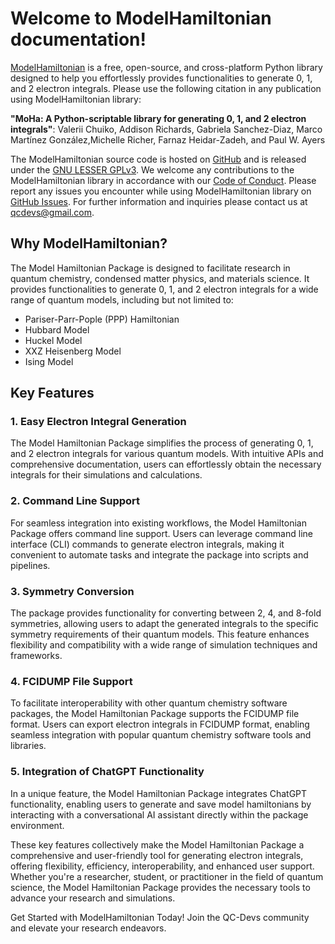 <!-- #region -->
# Welcome to ModelHamiltonian documentation! 

[ModelHamiltonian](https://github.com/theochem/ModelHamiltonian.git) is a free, open-source, and cross-platform Python library designed to help you effortlessly provides functionalities to generate 0, 1, and 2 electron integrals. Please use the following citation in any publication using ModelHamiltonian library:

**"MoHa: A Python-scriptable library for generating 0, 1, and 2 electron integrals"**:
Valerii Chuiko, Addison Richards, Gabriela Sanchez-Diaz, Marco Martínez González,Michelle Richer, Farnaz Heidar-Zadeh, and Paul W. Ayers


The ModelHamiltonian source code is hosted on [GitHub](https://github.com/theochem/ModelHamiltonian.git) and is released under the [GNU LESSER GPLv3](https://github.com/theochem/ModelHamiltonian/blob/main/LICENSE.md). We welcome any contributions to the ModelHamiltonian library in accordance with our [Code of Conduct](https://qcdevs.org/guidelines/qcdevs_code_of_conduct/). Please report any issues you encounter while using ModelHamiltonian library on [GitHub Issues](https://github.com/theochem/ModelHamiltonian/issues). For further information and inquiries please contact us at qcdevs@gmail.com.

## Why ModelHamiltonian?
The Model Hamiltonian Package is designed to facilitate research in quantum chemistry, condensed matter physics, and materials science. It provides functionalities to generate 0, 1, and 2 electron integrals for a wide range of quantum models, including but not limited to:

- Pariser-Parr-Pople (PPP) Hamiltonian
- Hubbard Model
- Huckel Model 
- XXZ Heisenberg Model
- Ising Model

## Key Features

### 1. Easy Electron Integral Generation

The Model Hamiltonian Package simplifies the process of generating 0, 1, and 2 electron integrals for various quantum models. With intuitive APIs and comprehensive documentation, users can effortlessly obtain the necessary integrals for their simulations and calculations.

### 2. Command Line Support

For seamless integration into existing workflows, the Model Hamiltonian Package offers command line support. Users can leverage command line interface (CLI) commands to generate electron integrals, making it convenient to automate tasks and integrate the package into scripts and pipelines.

### 3. Symmetry Conversion

The package provides functionality for converting between 2, 4, and 8-fold symmetries, allowing users to adapt the generated integrals to the specific symmetry requirements of their quantum models. This feature enhances flexibility and compatibility with a wide range of simulation techniques and frameworks.

### 4. FCIDUMP File Support

To facilitate interoperability with other quantum chemistry software packages, the Model Hamiltonian Package supports the FCIDUMP file format. Users can export electron integrals in FCIDUMP format, enabling seamless integration with popular quantum chemistry software tools and libraries.

### 5. Integration of ChatGPT Functionality

In a unique feature, the Model Hamiltonian Package integrates ChatGPT functionality, enabling users to generate and save model hamiltonians by interacting with a conversational AI assistant directly within the package environment.

These key features collectively make the Model Hamiltonian Package a comprehensive and user-friendly tool for generating electron integrals, offering flexibility, efficiency, interoperability, and enhanced user support. Whether you're a researcher, student, or practitioner in the field of quantum science, the Model Hamiltonian Package provides the necessary tools to advance your research and simulations.

Get Started with ModelHamiltonian Today!
Join the QC-Devs community and elevate your research endeavors.
<!-- #endregion -->